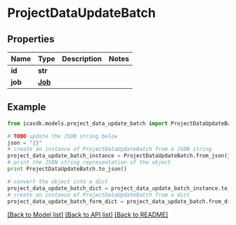 # ProjectDataUpdateBatch


## Properties
Name | Type | Description | Notes
------------ | ------------- | ------------- | -------------
**id** | **str** |  | 
**job** | [**Job**](Job.md) |  | 

## Example

```python
from icasdk.models.project_data_update_batch import ProjectDataUpdateBatch

# TODO update the JSON string below
json = "{}"
# create an instance of ProjectDataUpdateBatch from a JSON string
project_data_update_batch_instance = ProjectDataUpdateBatch.from_json(json)
# print the JSON string representation of the object
print ProjectDataUpdateBatch.to_json()

# convert the object into a dict
project_data_update_batch_dict = project_data_update_batch_instance.to_dict()
# create an instance of ProjectDataUpdateBatch from a dict
project_data_update_batch_form_dict = project_data_update_batch.from_dict(project_data_update_batch_dict)
```
[[Back to Model list]](../README.md#documentation-for-models) [[Back to API list]](../README.md#documentation-for-api-endpoints) [[Back to README]](../README.md)


